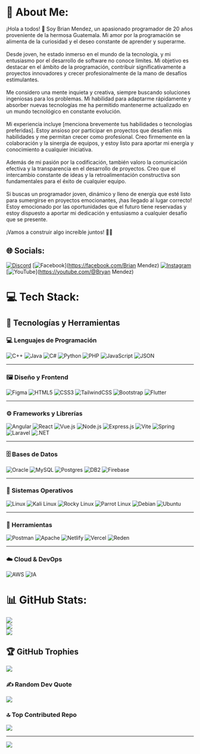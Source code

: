 # 💫 About Me:
¡Hola a todos! 👋 Soy Brian Mendez, un apasionado programador de 20 años proveniente de la hermosa Guatemala. Mi amor por la programación se alimenta de la curiosidad y el deseo constante de aprender y superarme.<br><br>Desde joven, he estado inmerso en el mundo de la tecnología, y mi entusiasmo por el desarrollo de software no conoce límites. Mi objetivo es destacar en el ámbito de la programación, contribuir significativamente a proyectos innovadores y crecer profesionalmente de la mano de desafíos estimulantes.<br><br>Me considero una mente inquieta y creativa, siempre buscando soluciones ingeniosas para los problemas. Mi habilidad para adaptarme rápidamente y absorber nuevas tecnologías me ha permitido mantenerme actualizado en un mundo tecnológico en constante evolución.<br><br>Mi experiencia incluye [menciona brevemente tus habilidades o tecnologías preferidas]. Estoy ansioso por participar en proyectos que desafíen mis habilidades y me permitan crecer como profesional. Creo firmemente en la colaboración y la sinergia de equipos, y estoy listo para aportar mi energía y conocimiento a cualquier iniciativa.<br><br>Además de mi pasión por la codificación, también valoro la comunicación efectiva y la transparencia en el desarrollo de proyectos. Creo que el intercambio constante de ideas y la retroalimentación constructiva son fundamentales para el éxito de cualquier equipo.<br><br>Si buscas un programador joven, dinámico y lleno de energía que esté listo para sumergirse en proyectos emocionantes, ¡has llegado al lugar correcto! Estoy emocionado por las oportunidades que el futuro tiene reservadas y estoy dispuesto a aportar mi dedicación y entusiasmo a cualquier desafío que se presente.<br><br>¡Vamos a construir algo increíble juntos! 🚀✨


## 🌐 Socials:
[![Discord](https://img.shields.io/badge/Discord-%237289DA.svg?logo=discord&logoColor=white)](https://discord.gg/brimenlim) [![Facebook](https://img.shields.io/badge/Facebook-%231877F2.svg?logo=Facebook&logoColor=white)](https://facebook.com/Brian Mendez) [![Instagram](https://img.shields.io/badge/Instagram-%23E4405F.svg?logo=Instagram&logoColor=white)](https://instagram.com/bryspics_life) [![YouTube](https://img.shields.io/badge/YouTube-%23FF0000.svg?logo=YouTube&logoColor=white)](https://youtube.com/@Bryan Mendez) 

# 💻 Tech Stack:
## 🚀 Tecnologías y Herramientas

### 💻 Lenguajes de Programación
![C++](https://img.shields.io/badge/c++-%2300599C.svg?style=for-the-badge&logo=c%2B%2B&logoColor=white)
![Java](https://img.shields.io/badge/java-%23ED8B00.svg?style=for-the-badge&logo=openjdk&logoColor=white)
![C#](https://img.shields.io/badge/c%23-%23239120.svg?style=for-the-badge&logo=c-sharp&logoColor=white)
![Python](https://img.shields.io/badge/python-3670A0?style=for-the-badge&logo=python&logoColor=ffdd54)
![PHP](https://img.shields.io/badge/php-%23777BB4.svg?style=for-the-badge&logo=php&logoColor=white)
![JavaScript](https://img.shields.io/badge/javascript-%23323330.svg?style=for-the-badge&logo=javascript&logoColor=%23F7DF1E)
![JSON](https://img.shields.io/badge/JSON-Data-lightgrey?style=for-the-badge&logo=json&logoColor=black)

---

### 🖼️ Diseño y Frontend
![Figma](https://img.shields.io/badge/Figma-Design-blue?style=for-the-badge&logo=figma&logoColor=white)
![HTML5](https://img.shields.io/badge/html5-%23E34F26.svg?style=for-the-badge&logo=html5&logoColor=white)
![CSS3](https://img.shields.io/badge/css3-%231572B6.svg?style=for-the-badge&logo=css3&logoColor=white)
![TailwindCSS](https://img.shields.io/badge/tailwindcss-%2338B2AC.svg?style=for-the-badge&logo=tailwind-css&logoColor=white)
![Bootstrap](https://img.shields.io/badge/bootstrap-%238511FA.svg?style=for-the-badge&logo=bootstrap&logoColor=white)
![Flutter](https://img.shields.io/badge/Flutter-02569B?style=for-the-badge&logo=flutter&logoColor=white)

---

### ⚙️ Frameworks y Librerías
![Angular](https://img.shields.io/badge/angular-%23DD0031.svg?style=for-the-badge&logo=angular&logoColor=white)
![React](https://img.shields.io/badge/react-%2320232a.svg?style=for-the-badge&logo=react&logoColor=%2361DAFB)
![Vue.js](https://img.shields.io/badge/vuejs-%2335495e.svg?style=for-the-badge&logo=vuedotjs&logoColor=%234FC08D)
![Node.js](https://img.shields.io/badge/node.js-6DA55F?style=for-the-badge&logo=node.js&logoColor=white)
![Express.js](https://img.shields.io/badge/express.js-%23404d59.svg?style=for-the-badge&logo=express&logoColor=%2361DAFB)
![Vite](https://img.shields.io/badge/vite-%23646CFF.svg?style=for-the-badge&logo=vite&logoColor=white)
![Spring](https://img.shields.io/badge/spring-%236DB33F.svg?style=for-the-badge&logo=spring&logoColor=white)
![Laravel](https://img.shields.io/badge/laravel-%23FF2D20.svg?style=for-the-badge&logo=laravel&logoColor=white)
![.NET](https://img.shields.io/badge/.NET-512BD4?style=for-the-badge&logo=dotnet&logoColor=white)

---

### 🗄️ Bases de Datos
![Oracle](https://img.shields.io/badge/Oracle-F80000?style=for-the-badge&logo=oracle&logoColor=white)
![MySQL](https://img.shields.io/badge/mysql-%2300000f.svg?style=for-the-badge&logo=mysql&logoColor=white)
![Postgres](https://img.shields.io/badge/postgres-%23316192.svg?style=for-the-badge&logo=postgresql&logoColor=white)
![DB2](https://img.shields.io/badge/IBM%20DB2-054ADA?style=for-the-badge&logo=ibm&logoColor=white)
![Firebase](https://img.shields.io/badge/Firebase-039BE5?style=for-the-badge&logo=Firebase&logoColor=white)

---

### 🐧 Sistemas Operativos
![Linux](https://img.shields.io/badge/Linux-FCC624?style=for-the-badge&logo=linux&logoColor=black)
![Kali Linux](https://img.shields.io/badge/Kali_Linux-268BEE?style=for-the-badge&logo=kalilinux&logoColor=white)
![Rocky Linux](https://img.shields.io/badge/Rocky%20Linux-10B981?style=for-the-badge&logo=rockylinux&logoColor=white)
![Parrot Linux](https://img.shields.io/badge/Parrot%20OS-00AEEF?style=for-the-badge&logo=parrotsecurity&logoColor=white)
![Debian](https://img.shields.io/badge/Debian-D70A53?style=for-the-badge&logo=debian&logoColor=white)
![Ubuntu](https://img.shields.io/badge/Ubuntu-E95420?style=for-the-badge&logo=ubuntu&logoColor=white)

---

### 🔧 Herramientas
![Postman](https://img.shields.io/badge/Postman-FF6C37?style=for-the-badge&logo=postman&logoColor=white)
![Apache](https://img.shields.io/badge/apache-%23D42029.svg?style=for-the-badge&logo=apache&logoColor=white)
![Netlify](https://img.shields.io/badge/netlify-%23000000.svg?style=for-the-badge&logo=netlify&logoColor=#00C7B7)
![Vercel](https://img.shields.io/badge/vercel-%23000000.svg?style=for-the-badge&logo=vercel&logoColor=white)
![Reden](https://img.shields.io/badge/Reden-blueviolet?style=for-the-badge)

---

### ☁️ Cloud & DevOps
![AWS](https://img.shields.io/badge/Amazon_AWS-232F3E?style=for-the-badge&logo=amazon-aws&logoColor=white)
![IA](https://img.shields.io/badge/Artificial%20Intelligence-6A5ACD?style=for-the-badge&logo=openai&logoColor=white)

# 📊 GitHub Stats:
![](https://github-readme-stats.vercel.app/api?username=J-BORNER&theme=highcontrast&hide_border=false&include_all_commits=false&count_private=false)<br/>
![](https://github-readme-streak-stats.herokuapp.com/?user=J-BORNER&theme=highcontrast&hide_border=false)<br/>
![](https://github-readme-stats.vercel.app/api/top-langs/?username=J-BORNER&theme=highcontrast&hide_border=false&include_all_commits=false&count_private=false&layout=compact)

## 🏆 GitHub Trophies
![](https://github-profile-trophy.vercel.app/?username=J-BORNER&theme=matrix&no-frame=false&no-bg=true&margin-w=4)

### ✍️ Random Dev Quote
![](https://quotes-github-readme.vercel.app/api?type=horizontal&theme=radical)

### 🔝 Top Contributed Repo
![](https://github-contributor-stats.vercel.app/api?username=J-BORNER&limit=5&theme=matrix&combine_all_yearly_contributions=true)

---
[![](https://visitcount.itsvg.in/api?id=J-BORNER&icon=0&color=0)](https://visitcount.itsvg.in)

<!-- Proudly created with GPRM ( https://gprm.itsvg.in ) -->
